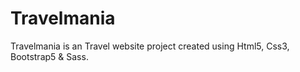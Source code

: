 # Travelmania
Travelmania is an Travel website project created using Html5, Css3, Bootstrap5 &amp; Sass.
